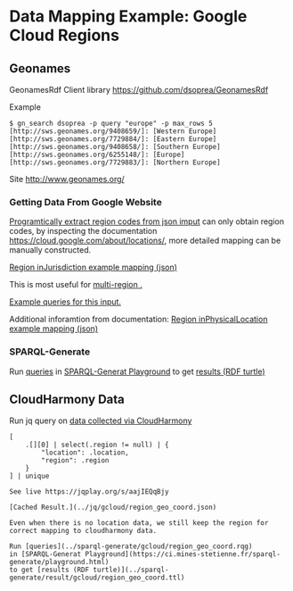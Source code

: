 # Data Mapping Example: Google Cloud Regions
## Geonames
GeonamesRdf Client library
https://github.com/dsoprea/GeonamesRdf

Example
```
$ gn_search dsoprea -p query "europe" -p max_rows 5
[http://sws.geonames.org/9408659/]: [Western Europe]
[http://sws.geonames.org/7729884/]: [Eastern Europe]
[http://sws.geonames.org/9408658/]: [Southern Europe]
[http://sws.geonames.org/6255148/]: [Europe]
[http://sws.geonames.org/7729883/]: [Northern Europe]
```
Site http://www.geonames.org/

### Getting Data From Google Website
[Programtically extract region codes from json imput](region_jq.md)
can only obtain region codes,
by inspecting the documentation https://cloud.google.com/about/locations/,
more detailed mapping can be manually constructed.

[Region inJurisdiction example mapping (json)](../jq/gcloud/region_inJurisdiction.json)

This is most useful for 
[multi-region .](https://cloud.google.com/spanner/docs/instances#available-configurations-multi-region)

[Example queries for this input.](region_jq.md#SPARQL-Generate)

Additional inforamtion from documentation:
[Region inPhysicalLocation example mapping (json)](../jq/gcloud/region.json)

### SPARQL-Generate
Run [queries](../sparql-generate/gcloud/region_geonames.rqg)
in [SPARQL-Generat Playground](https://ci.mines-stetienne.fr/sparql-generate/playground.html)
to get [results (RDF turtle)](../sparql-generate/result/gcloud/region_geonames.ttl)

## CloudHarmony Data
Run jq query on [data collected via CloudHarmony](../cloudharmony/google/README.md#collect-data)
```
[
    .[][0] | select(.region != null) | {
        "location": .location,
        "region": .region
    }
] | unique

See live https://jqplay.org/s/aajIEQqBjy

[Cached Result.](../jq/gcloud/region_geo_coord.json)

Even when there is no location data, we still keep the region for correct mapping to cloudharmony data.

Run [queries](../sparql-generate/gcloud/region_geo_coord.rqg)
in [SPARQL-Generat Playground](https://ci.mines-stetienne.fr/sparql-generate/playground.html)
to get [results (RDF turtle)](../sparql-generate/result/gcloud/region_geo_coord.ttl)

